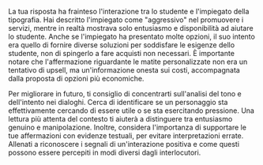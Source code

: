 La tua risposta ha frainteso l'interazione tra lo studente e l'impiegato della tipografia. Hai descritto l'impiegato come "aggressivo" nel promuovere i servizi, mentre in realtà mostrava solo entusiasmo e disponibilità ad aiutare lo studente. Anche se l'impiegato ha presentato molte opzioni, il suo intento era quello di fornire diverse soluzioni per soddisfare le esigenze dello studente, non di spingerlo a fare acquisti non necessari. È importante notare che l'affermazione riguardante le matite personalizzate non era un tentativo di upsell, ma un'informazione onesta sui costi, accompagnata dalla proposta di opzioni più economiche.

Per migliorare in futuro, ti consiglio di concentrarti sull'analisi del tono e dell'intento nei dialoghi. Cerca di identificare se un personaggio sta effettivamente cercando di essere utile o se sta esercitando pressione. Una lettura più attenta del contesto ti aiuterà a distinguere tra entusiasmo genuino e manipolazione. Inoltre, considera l'importanza di supportare le tue affermazioni con evidenze testuali, per evitare interpretazioni errate. Allenati a riconoscere i segnali di un'interazione positiva e come questi possono essere percepiti in modi diversi dagli interlocutori.